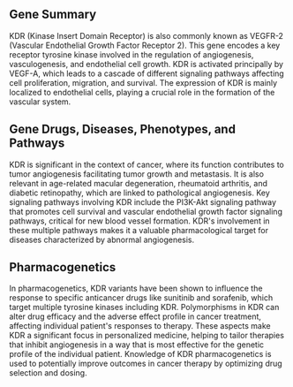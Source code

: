 ## Gene Summary
KDR (Kinase Insert Domain Receptor) is also commonly known as VEGFR-2 (Vascular Endothelial Growth Factor Receptor 2). This gene encodes a key receptor tyrosine kinase involved in the regulation of angiogenesis, vasculogenesis, and endothelial cell growth. KDR is activated principally by VEGF-A, which leads to a cascade of different signaling pathways affecting cell proliferation, migration, and survival. The expression of KDR is mainly localized to endothelial cells, playing a crucial role in the formation of the vascular system.

## Gene Drugs, Diseases, Phenotypes, and Pathways
KDR is significant in the context of cancer, where its function contributes to tumor angiogenesis facilitating tumor growth and metastasis. It is also relevant in age-related macular degeneration, rheumatoid arthritis, and diabetic retinopathy, which are linked to pathological angiogenesis. Key signaling pathways involving KDR include the PI3K-Akt signaling pathway that promotes cell survival and vascular endothelial growth factor signaling pathways, critical for new blood vessel formation. KDR's involvement in these multiple pathways makes it a valuable pharmacological target for diseases characterized by abnormal angiogenesis.

## Pharmacogenetics
In pharmacogenetics, KDR variants have been shown to influence the response to specific anticancer drugs like sunitinib and sorafenib, which target multiple tyrosine kinases including KDR. Polymorphisms in KDR can alter drug efficacy and the adverse effect profile in cancer treatment, affecting individual patient's responses to therapy. These aspects make KDR a significant focus in personalized medicine, helping to tailor therapies that inhibit angiogenesis in a way that is most effective for the genetic profile of the individual patient. Knowledge of KDR pharmacogenetics is used to potentially improve outcomes in cancer therapy by optimizing drug selection and dosing.